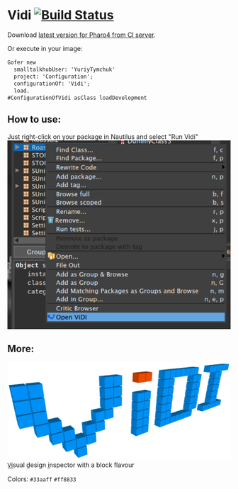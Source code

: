 Vidi [![Build Status](https://ci.inria.fr/pharo-contribution/buildStatus/icon?job=Vidi)](https://ci.inria.fr/pharo-contribution/job/Vidi/)
====

Download [latest version for Pharo4 from CI server](https://ci.inria.fr/pharo-contribution/job/Vidi/PHARO=40,VERSION=development,VM=vm/lastSuccessfulBuild/artifact/Vidi.zip).

Or execute in your image:

    Gofer new
      smalltalkhubUser: 'YuriyTymchuk'
      project: 'Configuration';
      configurationOf: 'Vidi';
      load.
    #ConfigurationOfVidi asClass loadDevelopment

How to use:
-----------
Just right-click on your package in Nautilus and select "Run Vidi"
![how to run](media/how-to1.png)

More:
-----
![Vidi logo](media/logo.png)
V̲i̲sual d̲esign i̲nspector with a block flavour

Colors: `#33aaff` `#ff8833`
